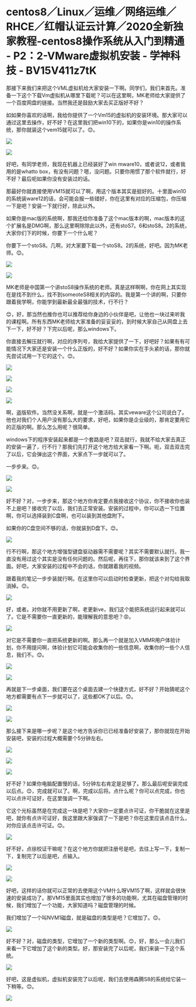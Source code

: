 # centos8／Linux／运维／网络运维／RHCE／红帽认证云计算／2020全新独家教程-centos8操作系统从入门到精通 - P2：2-VMware虚拟机安装 - 学神科技 - BV15V411z7tK

那接下来我们来把这个VML虚拟机给大家安装一下啊。同学们，我们来首先。准备一下这个下载Vm虚拟机从哪里下载呢？可以在这里啊，MK老师给大家提供了一个百度网盘的链接。当然我还是鼓励大家去买正版好不好？

如如果你喜欢的话啊，我给你提供了一个Vm15的虚拟机的安装环境。那大家可以通过这里去操作，好不好？在这里我们把win10下的，如果你是win10的操作系统，那你就装这个vem15就可以了。😊。



![](img/30fe831d20894dfeba7498d720b2eb17_1.png)

![](img/30fe831d20894dfeba7498d720b2eb17_2.png)

好吧，有同学老师，我现在机器上已经装好了win mware10，或者说12，或者我用的是whatto box，有没有问题？嗯，没问题。只要你用惯了那个软件就行，好不好？最后呃如果你没有安装过的话。

那最好你就直接使用VM15就可以了啊，用这个版本其实是挺好的。十里面win10的系统装ware12的话，会可能会报一些错好，你在这里有对应的压缩包，你压缩一下是吧？安装一下就行好，除此以外。

如果你是mac版的系统啊，那我还给你准备了这个mac版本的啊，mac版本的这个扩展名是DMG啊，那么这里啊除除此以外，还有stoS7。6和stoS8。2的系统，大家你们下的时候，你要下一个什么呢？

你要下一个stoS8。几啊，对大家要下载一个stoS8。2的系统，好吧。因为MK老师。😊。

![](img/30fe831d20894dfeba7498d720b2eb17_4.png)

![](img/30fe831d20894dfeba7498d720b2eb17_5.png)

MK老师是中国第一个讲stoS8操作系统的老师。真是这样啊啊，你在网上其实现在是找不到什么，找不到someoteS8相关的内容的。我是第一个讲的啊，只要你跟着我学啊，你能学到最新最全最强的技术，行不行？

😊，好，那当然也推你也可以推荐给你身边的小伙伴是吧，让他也一块过来听我的课程啊。所有东西MK老师给大家准备的妥妥妥的，到时候大家自己从网盘上去下一下，好不好？下完以后呢，那么windows下。

你直接去解压就行啊，对应的序列号，我给大家提供了一下，好吧好？如果有有可能情况下大家还是安装一个什么正版的，好不好？如果你实在手头紧的话，那你就先尝试试用一下它的这个。😊。



![](img/30fe831d20894dfeba7498d720b2eb17_7.png)

![](img/30fe831d20894dfeba7498d720b2eb17_8.png)

![](img/30fe831d20894dfeba7498d720b2eb17_9.png)

![](img/30fe831d20894dfeba7498d720b2eb17_10.png)

啊，盗版软件。当然没关系啊，就是一个激活码。其实veware这个公司说白了。他也对我们个人用户没有那么大的要求，好吧，如果你是企业级的，那肯定要用它的正版的啊。那么怎么用呢？很简单。

windows下的程序安装起来都是一个套路是吧？双击就行，我就不给大家去真正的安装一遍了，行不行？那我们先打开这个地方给大家看一下啊。呃，双击双击完了以后，它会弹出这个界面，大家点下一步就可以了。

一步步来。😊。

![](img/30fe831d20894dfeba7498d720b2eb17_12.png)

![](img/30fe831d20894dfeba7498d720b2eb17_13.png)

好不好？对，一步步来，那这个地方你肯定要点我接收这个协议，你不接收你也装不上是吧？接收完了以后，我们去正常安装。安装的过程中，你可以选一下位置啊，你可以选择装到C盘啊，也可以装到其他盘附下。

如果你的C盘空间不够的话，你就装到D盘下。😊。

![](img/30fe831d20894dfeba7498d720b2eb17_15.png)

行不行啊，那这个地方增强型键盘驱动器需不需要呢？其实不需要默认就行。我一直没有用过这个其实是没有任何问题的。然后呢，再往下，那你就该来到了这个界面。好吧，大家安装的过程中不会的话，你就跟着我的视频。

跟着我的笔记一步步装就行啊。在这里你可以启动时检查更新，把这个对勾给我取消掉。😊。

![](img/30fe831d20894dfeba7498d720b2eb17_17.png)

好，或者。对你就不用更新了啊，老更新ve，我们这个能把系统运行起来就可以了。它是不需要你一直更新的，能理解我的意思吧？😡。



![](img/30fe831d20894dfeba7498d720b2eb17_19.png)

对它是不需要你一直把系统更新的啊。那么再一个就是加入VMMR用户体验计划，你不用提问啊，体验计划它可能会收集你的一些信息啊，收集你的一些个人信息，我们不。😊。



![](img/30fe831d20894dfeba7498d720b2eb17_21.png)

![](img/30fe831d20894dfeba7498d720b2eb17_22.png)

再就是下一步桌面，我们要在这个桌面去建一个快捷方式，好不好？开始猜呢这个地方都需要有点下一步就可以了，这些都OK了以后。😊。



![](img/30fe831d20894dfeba7498d720b2eb17_24.png)

![](img/30fe831d20894dfeba7498d720b2eb17_25.png)

那么接下来是哪一步呢？是这个地方告诉你已已经准备好安装了，那你就现在开始安装吧，安装的过程大概需要个5分钟左右。



![](img/30fe831d20894dfeba7498d720b2eb17_27.png)

![](img/30fe831d20894dfeba7498d720b2eb17_28.png)

![](img/30fe831d20894dfeba7498d720b2eb17_29.png)

好不好？如果你电脑配置慢的话，5分钟左右肯定是足够了。那么最后呢安装完成以后点。😊，完成就可以了。啊，完成以后将。点什么呢？你可以点完成，你也可以点许可证好，在这里强调一下啊。

它这个光标虽然是在完成这一块是吧？大家你一定要点许可证，你干脆就在这里是吧，就你有点许可证好，我这里跟大家强调了一下是吧？你在这里应该点击什么，对你应该点击许可证。😊。



![](img/30fe831d20894dfeba7498d720b2eb17_31.png)

好不好，点徐校证干嘛呢？在这个地方你就把注册号是吧，去往上写一下，复制一下，复制完了以后是吧，点输入。



![](img/30fe831d20894dfeba7498d720b2eb17_33.png)

![](img/30fe831d20894dfeba7498d720b2eb17_34.png)

好吧，这样的话你就可以正常的去使用这个VM什么呀VM15了啊，这样就会很快速的安装成功了。那VM15里面其实也增加了很多的功能啊，尤其在磁盘管理的时候，我们增加了一个功能，大家知道吗？磁盘管理的时候。

我们增加了一个叫NVM1磁盘，就是磁盘的类型是吧？它增加了。😊。

![](img/30fe831d20894dfeba7498d720b2eb17_36.png)

好不好？对，磁盘的类型，它增加了一个新的类型啊。😊，好，那么一会儿我们来看一下它增加了这个新的类型。好，那安装完了以后呢，我们来装一下这个系统。



![](img/30fe831d20894dfeba7498d720b2eb17_38.png)

好吧，这是虚拟机，虚拟机安装完了以后呢，我们去使用森腾S8的系统给它装一下稍等。😊。

![](img/30fe831d20894dfeba7498d720b2eb17_40.png)